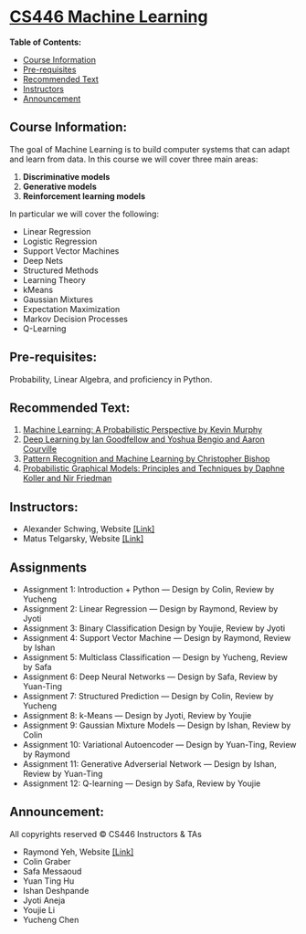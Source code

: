 # [CS446 Machine Learning](https://courses.engr.illinois.edu/cs446/sp2018/_site/index.html)

**Table of Contents:**

* [Course Information](#course-information)
* [Pre-requisites](#pre-requisites)
* [Recommended Text](#recommended-text)
* [Instructors](#instructors)
* [Announcement](#announcement)



## Course Information:
The goal of Machine Learning is to build computer systems that can adapt and learn from data. In this course we will cover three main areas: 

1. **Discriminative models**
1. **Generative models**
1. **Reinforcement learning models**

In particular we will cover the following: 

- Linear Regression
- Logistic Regression
- Support Vector Machines
- Deep Nets
- Structured Methods
- Learning Theory
- kMeans
- Gaussian Mixtures
- Expectation Maximization
- Markov Decision Processes
- Q-Learning

## Pre-requisites: 
Probability, Linear Algebra, and proficiency in Python. 

## Recommended Text: 
1. [Machine Learning: A Probabilistic Perspective by Kevin Murphy](https://github.com/Zhenye-Na/cs446/blob/master/docs/Machine%20Learning%20-%20A%20Probabilistic%20Perspective.pdf)
2. [Deep Learning by Ian Goodfellow and Yoshua Bengio and Aaron Courville](https://github.com/Zhenye-Na/cs446/blob/master/docs/Deep%20Learning.pdf)
3. [Pattern Recognition and Machine Learning by Christopher Bishop](https://github.com/Zhenye-Na/cs446/blob/master/docs/Pattern%20Recognition%20And%20Machine%20Learning%20-%20Springer%20%202006%20-%20Bishop.pdf)
4. [Probabilistic Graphical Models: Principles and Techniques by Daphne Koller and Nir Friedman](https://github.com/Zhenye-Na/cs446/blob/master/docs/Probabilistic%20Graphical%20Models%20-%20Principles%20and%20Techniques.pdf)

## Instructors:
- Alexander Schwing, Website [[Link]](http://www.alexander-schwing.de/)
- Matus Telgarsky, Website [[Link]](http://mjt.web.engr.illinois.edu/)

## Assignments

* Assignment 1: Introduction + Python — Design by Colin, Review by Yucheng
* Assignment 2: Linear Regression — Design by Raymond, Review by Jyoti
* Assignment 3: Binary Classification Design by Youjie, Review by Jyoti
* Assignment 4: Support Vector Machine — Design by Raymond, Review by Ishan
* Assignment 5: Multiclass Classification — Design by Yucheng, Review by Safa
* Assignment 6: Deep Neural Networks — Design by Safa, Review by Yuan-Ting
* Assignment 7: Structured Prediction — Design by Colin, Review by Yucheng
* Assignment 8: k-Means — Design by Jyoti, Review by Youjie
* Assignment 9: Gaussian Mixture Models — Design by Ishan, Review by Colin
* Assignment 10: Variational Autoencoder — Design by Yuan-Ting, Review by Raymond
* Assignment 11: Generative Adverserial Network — Design by Ishan, Review by Yuan-Ting
* Assignment 12: Q-learning — Design by Safa, Review by Youjie

## Announcement:
All copyrights reserved © CS446 Instructors & TAs

* Raymond Yeh, Website [[Link]](http://www.isle.illinois.edu/~yeh17/)
* Colin Graber
* Safa Messaoud
* Yuan Ting Hu
* Ishan Deshpande
* Jyoti Aneja
* Youjie Li
* Yucheng Chen
